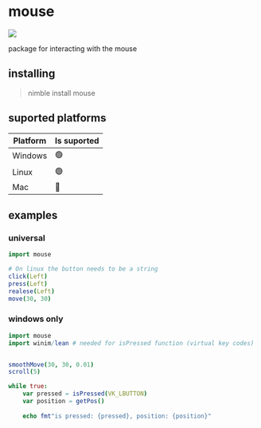 # mouse

[![](https://raw.githubusercontent.com/hiikion/mouse/main/assets/made-with-nim.svg)](https://raw.githubusercontent.com/hiikion/mouse/main/assets/made-with-nim.svg)

package for interacting with the mouse 
## installing
> nimble install mouse

## suported platforms
| Platform  | Is suported  |
| ------------ | ------------ |
|  Windows  |  🟢  |
|  Linux  |  🟢  |
|  Mac  |  🔴 |

## examples
### universal
```nim
import mouse

# On linux the button needs to be a string
click(Left) 
press(Left)
realese(Left)
move(30, 30)
```
### windows only
```nim
import mouse
import winim/lean # needed for isPressed function (virtual key codes)


smoothMove(30, 30, 0.01)
scroll(5)

while true:
    var pressed = isPressed(VK_LBUTTON)
    var position = getPos()
    
    echo fmt"is pressed: {pressed}, position: {position}"
```
